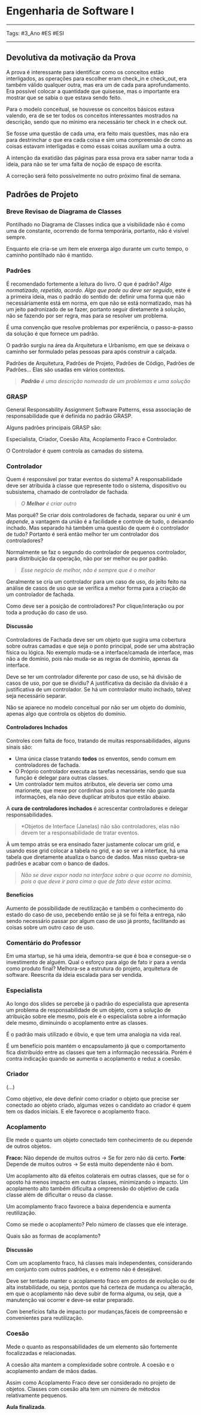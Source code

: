 # Engenharia de Software I

---

Tags: #3_Ano #ES #ESI 

---

## Devolutiva da motivação da Prova

A prova é interessante para identificar como os conceitos estão interligados, as operações para escolher eram check_in e check_out, era também válido qualquer outra, mas era um de cada para aprofundamento. Era possível colocar a quantidade que quisesse, mas o importante era mostrar que se sabia o que estava sendo feito.

Para o modelo conceitual, se houvesse os conceitos básicos estava valendo, era de se ter todos os conceitos interessantes mostrados na descrição, sendo que no mínimo era necessário ter check in e check out.

Se fosse uma questão de cada uma, era feito mais questões, mas não era para destrinchar o que era cada coisa e sim uma compreensão de como as coisas estavam interligadas e como essas coisas auxiliam uma a outra.

A intenção da exatidão das páginas para essa prova era saber narrar toda a ideia, para não se ter uma falta de noção de espaço de escrita.

A correção será feito possívelmente no outro próximo final de semana.

## Padrões de Projeto

### Breve Revisao de Diagrama de Classes

Pontilhado no Diagrama de Classes indica que a visibilidade não é como uma de constante, ocorrendo de forma temporária, portanto, não é visível sempre.

Enquanto ele cria-se um item ele enxerga algo durante um curto tempo, o caminho pontilhado não é mantido.

### Padrões

É recomendado fortemente a leitura do livro. O que é padrão? *Algo normatizado, repetido, acordo. Algo que pode ou deve ser seguido*, este é a primeira ideia, mas o padrão do sentido de: definir uma forma que não necessáriamente está em norma, em que não se está normatizado, mas há um jeito padronizado de se fazer, portanto seguir diretamente à solução, não se fazendo por ser regra, mas para se resolver um problema.

É uma convenção que resolve problemas por experiência, o passo-a-passo da solução é que fornece um padrão.

O padrão surgiu na área da Arquitetura e Urbanismo, em que se deixava o caminho ser formulado pelas pessoas para após construir a calçada.

Padrões de Arquitetura, Padrões de Projeto, Padrões de Código, Padrões de Padrões... Elas são usadas em vários contextos.

> ***Padrão** é uma descrição nomeada de um problemas e uma solução*

### GRASP

General Responsability Assignment Software Patterns, essa associação de responsabilidade que é definida no padrão GRASP.

Alguns padrões principais GRASP são:

Especialista, Criador, Coesão Alta, Acoplamento Fraco e Controlador.

O Controlador é quem controla as camadas do sistema.

### Controlador

Quem é responsável por tratar eventos do sistema? A responsabilidade deve ser atribuida à classe que represente todo o sistema, dispositivo ou subsistema, chamado de controlador de fachada.

> *O **Melhor** é criar outro*

Mas porquê? Se criar dois controladores de fachada, separar ou unir é um *depende*, a vantagem da união é a facilidade e controle de tudo, o deixando inchado. Mas separado há também uma questão de quem é o controlador de tudo? Portanto é será então melhor ter um controlador dos controladores?

Normalmente se faz o segundo do controlador de pequenos controlador, para distribuição da operação, não por ser melhor ou por padrão.

> *Esse negócio de melhor, não é sempre que é o melhor*

Geralmente se cria um controlador para um caso de uso, do jeito feito na análise de casos de uso que se verifica a mehor forma para a criação de um controlador de fachada.

Como deve ser a posição de controladores? Por clique/interação ou por toda a produção do caso de uso.

#### Discussão

Controladores de Fachada deve ser um objeto que sugira uma cobertura sobre outras camadas e que seja o ponto principal, pode ser uma abstração física ou lógica. No exemplo muda-se a interface/camada de interface, mas não a de domínio, pois não muda-se as regras de domínio, apenas da interface.

Deve se ter um controlador diferente por caso de uso, se há divisão de casos de uso, por que se dividiu? A justificativa da decisão da divisão é a justificativa de um controlador. Se há um controlador muito inchado, talvez seja necessário separar.

Não se aparece no modelo conceitual por não ser um objeto do domínio, apenas algo que controla os objetos do domínio.

#### Controladores Inchados

Controles com falta de foco, tratando de muitas responsabilidades, alguns sinais são:
- Uma única classe tratando **todos** os enventos, sendo comum em controladores de fachada.
- O Próprio controlador executa as tarefas necessárias, sendo que sua função é delegar para outras classes.
- Um controlador tem muitos atributos, ele deveria ser como uma marionete, que mexe por cordinhas pois a marionete não guarda informações, ela não deve duplicar atributos que estão abaixo.

A **cura de controladores inchados** é acrescentar controladores e delegar responsabilidades.

> *Objetos de Interface (Janelas) não são controladores, elas não devem ter a responsabilidade de tratar eventos.

À um tempo atrás se era ensinado fazer justamente colocar um grid, e usando esse grid colocar a tabela no grid, e ao se ver a interface, há uma tabela que diretamente atualiza o banco de dados. Mas nisso quebra-se padrões e acabar com o banco de dados.

> *Não se deve expor nada na interface sobre o que ocorre no domínio, pois o que deve ir para cima o que de fato deve estar acima.*

#### Benefícios

Aumento de possibilidade de reutilização e também o conhecimento do estado do caso de uso, pecebendo então se já se foi feita a entrega, não sendo necessário passar por algum caso de uso já pronto, facilitando as coisas sobre um outro caso de uso.

### Comentário do Professor

Em uma startup, se há uma ideia, demontra-se que é boa e consegue-se o investimento de alguém. Qual o esforço para algo de fato ir para a venda como produto final? Melhora-se a estrutura do projeto, arquitetura de software. Reescrita da ideia escalada para ser vendida. 
### Especialista

Ao longo dos slides se percebe já o padrão do especialista que apresenta um problema de responsabilidade de um objeto, com a solução de atribuição sobre ele mesmo, pois ele é o especialista sobre a informação dele mesmo, diminuindo o acoplamento entre as classes.

É o padrão mais utilizado e óbvio, e que tem uma analogia na vida real.

É um benefício pois mantém o encapsulamento já que o comportamento fica distribuído entre as classes que tem a informação necessária. Porém é contra indicação quando se aumenta o acoplamento e reduz a coesão.

### Criador

(...)

Como objetivo, ele deve definir como criador o objeto que precise ser conectado ao objeto criado, algumas vezes o candidato ao criador é quem tem os dados iniciais. E ele favorece o acoplamento fraco.

### Acoplamento

Ele mede o quanto um objeto conectado tem conhecimento de ou depende de outros objetos.

**Fraco:** Não depende de muitos outros -> Se for zero não dá certo.
**Forte**: Depende de muitos outros -> Se está muito dependente não é bom.

Um acoplamento alto dá efeitos colaterais em outras classes, que se for o oposto há menos impacto em outras classes, minimizando o impacto. Um acoplamento alto também dificulta a ompreensão do objetivo de cada classe além de dificultar o reuso da classe.

Um acomplamento fraco favorece a baixa dependencia e aumenta reutilização.

Como se mede o acoplamento? Pelo número de classes que ele interage.

Quais são as formas de acoplamento?

#### Discussão

Com um acoplamento fraco, há classes mais independentes, considerando em conjunto com outros padrões, e o extremo não é desejável.

Deve ser tentado manter o acoplamento fraco em pontos de evolução ou de alta instabilidade, ou seja, pontos que há certeza de mudança ou alteração, em que o acoplamento não deve subir de forma alguma, ou seja, que a manutenção vai ocorrer e deve-se estar preparado.

Com benefícios falta de impacto por mudanças,fáceis de compreensão e convenientes para reutilização.
### Coesão

Mede o quanto as responsabilidades de um elemento são fortemente focalizzadas e relacionadas.

A coesão alta mantem a complexidade sobre controle. A coesão e o acoplamento andam de mãos dadas.

Assim como Acoplamento Fraco deve ser considerado no projeto de objetos. Classes com coesão alta tem um número de métodos relativamente pequenos.

**Aula finalizada**.